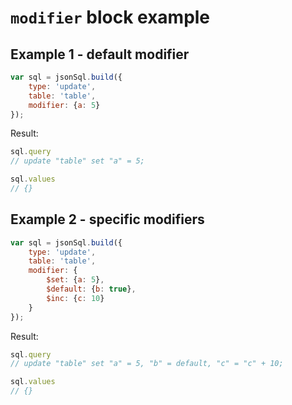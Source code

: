 # `modifier` block example

## Example 1 - default modifier

``` js
var sql = jsonSql.build({
    type: 'update',
    table: 'table',
    modifier: {a: 5}
});
```

Result:

``` js
sql.query
// update "table" set "a" = 5;

sql.values
// {}
```

## Example 2 - specific modifiers

``` js
var sql = jsonSql.build({
    type: 'update',
    table: 'table',
    modifier: {
        $set: {a: 5},
        $default: {b: true},
        $inc: {c: 10}
    }
});
```

Result:

``` js
sql.query
// update "table" set "a" = 5, "b" = default, "c" = "c" + 10;

sql.values
// {}
```
